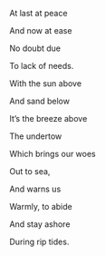 At last at peace

And now at ease

No doubt due 

To lack of needs.

With the sun above 

And sand below

It’s the breeze above

The undertow

Which brings our woes

Out to sea, 

And warns us 

Warmly, to abide

And stay ashore

During rip tides.